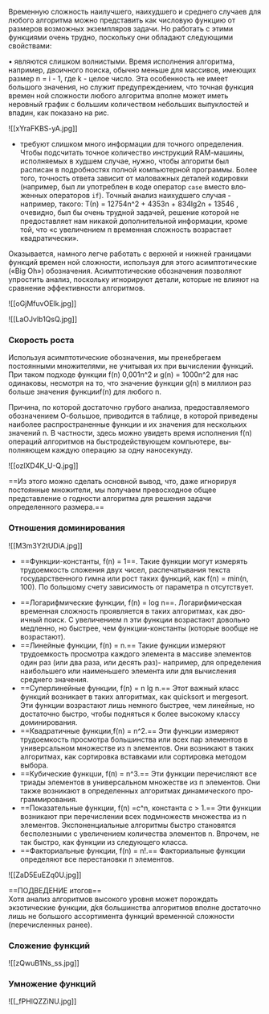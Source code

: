 Временную сложность наилучшего, наихудшего и среднего случаев для любого алго­ритма можно представить как числовую функцию от размеров возможных экземпляров задачи. Но работать с этими функциями очень трудно, поскольку они обладают сле­дующими свойствами: 

• являются слишком волнистыми. Время исполнения алгоритма, например, двоичного поиска, обычно меньше для массивов, имеющих размер n = i - 1, где k - целое число. Эта особенность не имеет большого значения, но служит предупреждением, что точная функция времен­ ной сложности любого алгоритма вполне может иметь неровный график с большим количеством небольших выпуклостей и впадин, как показано на рис.

![[xYraFKBS-yA.jpg]]

- требуют слишком много информации для точного определения. Чтобы подсчитать точное количество инструкций RАМ-машины, исполняемых в худшем случае, нужно, чтобы алгоритм был расписан в подробностях полной компьютерной программы. Более того, точность ответа зависит от маловажных де­талей кодировки (например, был ли употреблен в коде оператор `case` вместо вло­женных операторов `if`). Точный анализ наихудшего случая - например, такого: Т(n) = 12754n^2 + 4353n + 834lg2n + 13546 , очевидно, был бы очень трудной задачей, решение которой не предоставляет нам никакой дополнительной информации, кроме той, что «с увеличением п временная сложность возрастает квадратически».

Оказывается, намного легче работать с верхней и нижней границами функций времен­ ной сложности, используя для этого асимптотические («Big Oh») обозначения. Асим­птотические обозначения позволяют упростить анализ, поскольку игнорируют детали, которые не влияют на сравнение эффективности алгоритмов.

![[oGjMfuvOElk.jpg]]

![[LaOJvlb1QsQ.jpg]]

### Скорость роста

Используя асимптотические обозначения, мы пренебрегаем постоянными множителя­ми, не учитывая их при вычислении функций. При таком подходе функции f(n) 0,001n^2 и g(n) = 1000n^2 для нас одинаковы, несмотря на то, что значение функции g(n) в миллион раз больше значения функцииf(n) для любого n.  

Причина, по которой достаточно грубого анализа, предоставляемого обозначением О-большое, приводится в таблице, в которой приведены наиболее распространенные функции и их значения для нескольких значений n. В частности, здесь можно увидеть время исполнения f(n) операций алгоритмов на быстродействующем компьютере, вы­полняющем каждую операцию за одну наносекунду.

![[ozlXD4K_U-Q.jpg]]

==Из этого можно сделать основной вывод, что, даже игнорируя постоянные множители, мы получаем превосходное общее представление о годности алгоритма для решения задачи определенного размера.==

### Отношения доминирования

![[M3m3Y2tUDiA.jpg]]

- ==Функции-константы, f(n) = 1==. Такие функции могут измерять трудоемкость сложения двух чисел, распечатывания текста государственного гимна или рост таких функций, как f(n) = min(n, 100). По большому счету зависимость от параметра n отсутствует.
+ ==Логарифмические функции, f(n) = log n==. Логарифмическая временная сложность проявляется в таких алгоритмах, как дво­ичный поиск. С увеличением n эти функции возрастают довольно медленно, но бы­стрее, чем функции-константы (которые вообще не возрастают).
+ ==Линейные функции, f(n) = n.== Такие функции измеряют трудоемкость просмотра каждого элемента в массиве элементов один раз (или два раза, или десять раз)- например, для определения наибольшего или наименьшего элемента или для вычисления среднего значения.
+ ==Суперлинейные функции, f(n) = n lg n.== Этот важный класс функций возникает в таких алгоритмах, как quicksort и mergesort. Эти функции возрастают лишь немного быстрее, чем линейные, но достаточно быстро, чтобы подняться к более высокому классу доминирования.
+ ==Квадратичные функции,f(n) = n^2.== Эти функции измеряют трудоемкость просмотра большинства или всех пар элемен­тов в универсальном множестве из n элементов. Они возникают в таких алгоритмах, как сортировка вставками или сортировка методом выбора.  
+ ==Кубические функцuи, f(п) = n^3.== Эти функции перечисляют все триады элементов в универсальном множестве из п элементов. Они также возникают в определенных алгоритмах динамического про­граммирования.
+ ==Показательные функции, f(n) =с^n, константа с > 1.== Эти функции возникают при перечислении всех подмножеств множества из n эле­ментов. Экспоненциальные алгоритмы быстро становятся бесполезными с увеличением количества элементов n. Впрочем, не так быстро, как функции из следующего класса.  
+ ==Факториальные функции, f(n) = n!.== Факториальные функции определяют все перестановки п элементов.

![[ZaD5EuEZq0U.jpg]]

==ПОДВЕДЕНИЕ итогов==  
Хотя анализ алгоритмов высокого уровня может порождать экзотические функции, дkя большинства алгоритмов вполне достаточно лишь не­ большого ассортимента функций временной сложности (перечисленных ранее).

### Сложение функций

![[zQwuB1Ns_ss.jpg]]

### Умножение функций 

![[_fPHlQZZiNU.jpg]]

